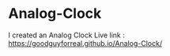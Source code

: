 # Analog-Clock
I created an Analog Clock
Live link : https://goodguyforreal.github.io/Analog-Clock/
